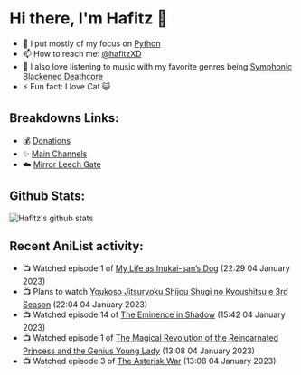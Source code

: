 # Hi there, I'm Hafitz 👋
- 🐍 I put mostly of my focus on [Python](https://python.org)
- 📫 How to reach me: [@hafitzXD](https://t.me/hafitzXD)
- 🎵 I also love listening to music with my favorite genres being [Symphonic Blackened Deathcore](https://youtu.be/qyYmS_iBcy4)
- ⚡ Fun fact: I love Cat 😺

## Breakdowns Links:
- 💰 [Donations](https://t.me/TheBreakdowns/2)
- ✨ [Main Channels](https://t.me/TheBreakdowns)
- ☁️ [Mirror Leech Gate](https://t.me/BreakdownsGate)

## Github Stats:
![Hafitz's github stats](https://github-readme-stats.vercel.app/api?username=breakdowns&show_icons=true&count_private=true&bg_color=00000000&text_color=777)

## Recent AniList activity:
<!-- ANILIST_ACTIVITY:start -->

-   📺 Watched episode 1 of [My Life as Inukai-san’s Dog](https://anilist.co/anime/146346) (22:29 04 January 2023)
-   📺 Plans to watch [Youkoso Jitsuryoku Shijou Shugi no Kyoushitsu e 3rd Season](https://anilist.co/anime/146066) (22:04 04 January 2023)
-   📺 Watched episode 14 of [The Eminence in Shadow](https://anilist.co/anime/130298) (15:42 04 January 2023)
-   📺 Watched episode 1 of [The Magical Revolution of the Reincarnated Princess and the Genius Young Lady](https://anilist.co/anime/153629) (13:08 04 January 2023)
-   📺 Watched episode 3 of [The Asterisk War](https://anilist.co/anime/21131) (13:08 04 January 2023)

<!-- ANILIST_ACTIVITY:end -->
